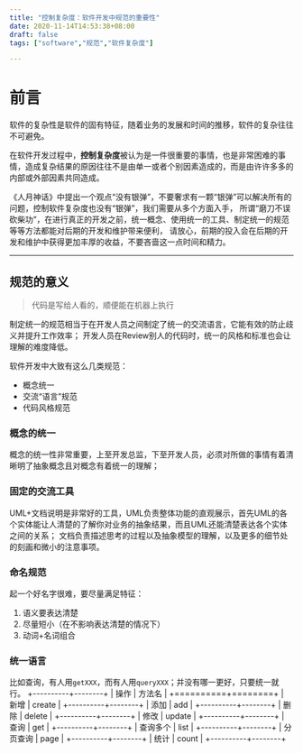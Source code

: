 ```yaml
---
title: "控制复杂度：软件开发中规范的重要性"
date: 2020-11-14T14:53:38+08:00
draft: false
tags: ["software","规范","软件复杂度"]

---
```


# 前言

软件的复杂性是软件的固有特征，随着业务的发展和时间的推移，软件的复杂往往不可避免。

在软件开发过程中，**控制复杂度**被认为是一件很重要的事情，也是非常困难的事情，造成复杂结果的原因往往不是由单一或者个别因素造成的，而是由许许多多的内部或外部因素共同造成。

《人月神话》中提出一个观点“没有银弹”，不要奢求有一颗“银弹”可以解决所有的问题，控制软件复杂度也没有“银弹”，我们需要从多个方面入手，
所谓“磨刀不误砍柴功”，在进行真正的开发之前，统一概念、使用统一的工具、制定统一的规范等等方法都能对后期的开发和维护带来便利，
请放心，前期的投入会在后期的开发和维护中获得更加丰厚的收益，不要吝啬这一点时间和精力。

-----

## 规范的意义

> 代码是写给人看的，顺便能在机器上执行

制定统一的规范相当于在开发人员之间制定了统一的交流语言，它能有效的防止歧义并提升工作效率；
开发人员在Review别人的代码时，统一的风格和标准也会让理解的难度降低。

软件开发中大致有这么几类规范：
* 概念统一
* 交流“语言”规范
* 代码风格规范


### 概念的统一

概念的统一性非常重要，上至开发总监，下至开发人员，必须对所做的事情有着清晰明了抽象概念且对概念有着统一的理解；


### 固定的交流工具

UML+文档说明是非常好的工具，UML负责整体功能的直观展示，首先UML的各个实体能让人清楚的了解你对业务的抽象结果，而且UML还能清楚表达各个实体之间的关系；
文档负责描述思考的过程以及抽象模型的理解，以及更多的细节处的刻画和微小的注意事项。

### 命名规范

起一个好名字很难，要尽量满足特征：
1. 语义要表达清楚
2. 尽量短小（在不影响表达清楚的情况下）
3. 动词+名词组合

### 统一语言

比如查询，有人用`getXXX`，而有人用`queryXXX`；并没有哪一更好，只要统一就行。
+----------+--------+
| 操作     | 方法名 |
+==========+========+
| 新增     | create |
+----------+--------+
| 添加     | add    |
+----------+--------+
| 删除     | delete |
+----------+--------+
| 修改     | update |
+----------+--------+
| 查询     | get    |
+----------+--------+
| 查询多个 | list   |
+----------+--------+
| 分页查询 | page   |
+----------+--------+
| 统计     | count  |
+----------+--------+
